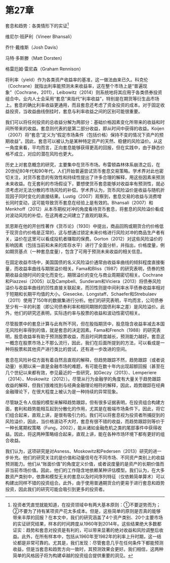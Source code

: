 # 第27章  
套息和趋势：各类情形下的实证[^1]

维尼尔·班萨利（Vineer Bhansali）

乔什·戴维斯（Josh Davis）

马特·多斯滕（Matt Dorsten）

格雷厄姆·雷尼森（Graham Rennison）

将利率（yield）作为各类资产收益率的基准，这一做法由来已久。科克伦（Cochrane）就指出利率能预测未来收益率，这在整个市场上是“普遍现象”（Cochrane，2011），Leibowitz（2014）则系统地将其应用于各类债券投资组合中。业内人士会采用“套息”来指代“利率收益”，特别是在期货等衍生品市场上。套息的确比利率收益更通用，而且套息还考虑了资金投资的成本。对于固定收益投资，当收益曲线倒挂时，套息与利率收益之间的区别可能很重要。

我们可以将任何投资的总收益分解为两部分：基础价格因素变化所带来的收益和时间所带来的收益。套息则代表的是第二部分收益，即从时间中获得的收益。Koijen（2007）将“套息”定义为“假定市场条件（包括价格）保持不变的情况下资产的预期收益”。因此，套息可以被认为是某种特定资产的天然、稳健的风险溢价。从这一角度来看，平均而言，正向套息能够获得更高的回报，但在实践中，由于静态价格不成立，对应的潜在风险也更大。

历史上对套息概念的研究，主要集中在货币市场。布雷顿森林体系崩溃之后，在20世纪80年代和90年代，人们开始普遍尝试货币套息交易策略。学术界对此也密切关注，对货币套息的有效性和持续性提出了许多合理的解释，用这些因素来预测未来收益。在无套利的市场假设下，要想使货币套息能够对收益率有预测性，就必须考虑对无法分散的市场风险的补偿。学术界认为，货币风险溢价是收益与随机折现因子同时变化的直接结果。Lustig（2007）观察到，套息交易的收益与消费增长同时变动，这可能导致货币套息在经验上是有效的。Bhansali（2007）和Menkhoff（2012）从本币期权对冲的角度看待货币套息，将套息的风险溢价看成对波动风险的补偿，在这两者之间建立了直观的联系。

凯恩斯在他的开创性著作《货币论》（1930）中提出，商品回购或期货合约价格低于现货合约价格是正常的，这与想通过锁定未来价格进行风险对冲的商品生产者有关，溢价在这里可以看成投机者赚取的保费。Gorton（2012）对这些风险溢价的影响因素（包括当前和未来的库存水平）进行了全面分析，并指出，价格度量，例如期货基点（一种套息度量），包含了可用于预测未来收益的相关信息。

在固定收益市场中，美国国债的名义风险溢价通常由收益率曲线的倾斜程度直接衡量，而收益率曲线与期限溢价相关。Fama和Bliss（1987）的研究表明，债券的预期收益会随时间的变化而变化，期限溢价的变化与商业周期密切相关。Cochrane和Piazzesi（2005）以及Campbell、Sunderam和Viciera（2013）将债券风险溢价与收益率曲线的凹性直接关联起来，而凹性则是中间利率水平债券收益率相对于短期和长期平均值的大小。Giesecke、Longstaff、Schaefer和Strebulaev（2011）使用了150年的数据集进行分析。他们的研究表明，平均而言，公司债券至少有一半的利差（即公司债券利率和相同期限的国债利率之差）是风险溢价。此外，他们的研究还表明，实际违约率与股票的收益和波动性密切相关。

尽管股票中的套息计算与此有所不同，但在股指期货中，股息隐含收益率减去本国无风险利率得到的值，就是套息的决定因素。Fama和French（1988）的研究表明，股息收益率有助于预测股票收益，而且时间跨度越长，预测能力越好。套息这一概念在股票市场上不那么流行，因此，我们在后面所提到的方法，可以看成是一种将股票和其他资产进行类比的尝试，还有进一步改进的空间。

套息在风险补偿方面有着自然且直观的解释，但趋势跟踪不然，趋势跟踪（或者说动量）长期以来一直是金融市场的难题，有可能在数十年内出现超额回报（甚至在几个世纪以来都有效，参见最近的一些研究，如Geczy（2013）、Lemperiere（2014）、Moskowitz（2012））。尽管从行为金融学的角度有大量关于趋势跟踪收益的解释，但我们很难找到与经典金融理论相符的解释，因此，趋势跟踪在经典金融理论下，在很大程度上被认为是一种持续的异常现象。

尽管缺乏令人信服的模型来解释趋势跟踪，但有很多证据表明，在投资组合构建方面，套利和趋势能相互起到分散化的作用，尤其是在极端市场条件下。因此，将它们组合起来，直观上讲，是很有吸引力的。我们可以将套息视为投资者所捕捉到的风险溢价，因此，当价格波动不大时，套息有很不错的收益，而趋势跟踪则等价于一种长尾期权策略（Fung，2002），能从诸如金融危机之类的尾部事件中获得收益。因此，将这两种策略结合起来，直观上讲，能在各种市场环境下都有更好的组合收益。

我们认为，这项研究是对Asness、Moskowitz和Pedersen（2013）研究的进一步补充。他们的研究关注的是价值和动量信号在不同市场、不同资产类别上的收益预测能力。他们从“账面价值”的角度定义价值，或者说度量的是资产的长期价值而非当前市场价值。因此，他们的工作隐含地依赖某种评估模型。我们认为，在大多数资产类别中，依靠和模型无关的套息以及时间序列特征（仅依赖简单算术）可以构建出同样不错的投资组合。此外，由于使用普通期货合约更易于进行套息和趋势投资，因此我们的研究可能会吸引到更多的投资者。

[^1]:  投资者凭直觉就能知道，在投资领域中有两大基本原则：①不要逆势而为；②不要为了持有某项资产花太多成本。但是，这些简单的原则是否真的能够带来丰厚的回报？在本文中，我们的研究涵盖了4个资产类别、20个主要市场的实证研究结果，样本的时间跨度从1960年到2014年。这些结果绝大多数都证实：趋势和套息对投资是有利的，可以带来显著的绝对收益和风险调整后收益。此外，在所有样本中，包括从1960年至1982年的利率上升时期，这一结论都是非常可靠的。尤其是，我们发现：尽管套息几乎在任何条件下都能预测收益，但是当套息和趋势方向一致时，其预测效果会更好。我们相信，这两种简单的风格因子将为构建卓越的投资组合提供重要的洞见。